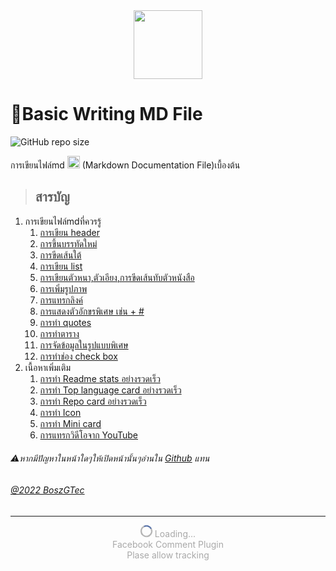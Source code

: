 <center>
 <img height="110px" src="https://camo.githubusercontent.com/7f65f69ad22ee0caca8ef19a8ba38d94f768b27bcd6b26e3440a429e1d54cfbf/68747470733a2f2f63646e2e737667706f726e2e636f6d2f6c6f676f732f6d61726b646f776e2e737667" />
</center>

<div id="fb-root"></div>
<script async defer crossorigin="anonymous" src="https://connect.facebook.net/th_TH/sdk.js#xfbml=1&version=v14.0" nonce="FgRuN8lM"></script>

# 👻Basic Writing MD File
![GitHub repo size](https://img.shields.io/github/repo-size/BoszGTec/Basic-Writing-MD-File-Pb?color=f0f0f0&logo=Github&label=Repo%20size)

การเขียนไฟล์md <img height="20px" src="https://camo.githubusercontent.com/7f65f69ad22ee0caca8ef19a8ba38d94f768b27bcd6b26e3440a429e1d54cfbf/68747470733a2f2f63646e2e737667706f726e2e636f6d2f6c6f676f732f6d61726b646f776e2e737667" />
(Markdown Documentation File)เบื้องต้น
> ## สารบัญ
   1. การเขียนไฟล์mdที่ควรรู้
      1. [การเขียน header](ที่ควรรู้/1-การเขียน_header.html)
      2. [การขึ้นบรรทัดใหม่](ที่ควรรู้/2-การขึ้นบรรทัดใหม่.html)
      3. [การขีดเส้นใต้](ที่ควรรู้/3-การขีดเส้นใต้.html)
      4. [การเขียน list](ที่ควรรู้/4-การเขียน_list.html)
      5. [การเขียนตัวหนา,ตัวเอียง,การขีดเส้นทับตัวหนังสือ](ที่ควรรู้/5-การเขียนตัวหนา_ตัวเอียง_การขีดเส้นทับตัวหนังสือ.html)
      6. [การเพิ่มรูปภาพ](ที่ควรรู้/6-การเพิ่มรูปภาพ.html)
      7. [การแทรกลิงค์](ที่ควรรู้/7-การแทรกลิงค์.html)
      8. [การแสดงตัวอักขรพิเศษ เช่น + #](ที่ควรรู้/8-การแสดงตัวอักขรพิเศษ_เช่น_%2B_%23.html)
      9. [การทำ quotes](ที่ควรรู้/9-การทำ_quotes.html)
      10. [การทำตาราง](ที่ควรรู้/910-การทำตาราง.html)
      11. [การจัดข้อมูลในรูปแบบพิเศษ](ที่ควรรู้/911-การจัดข้อมูลในรูปแบบพิเศษ.html)
      12. [การทำช่อง check box](ที่ควรรู้/912-การทำช่องcheck_box.html)
   2. เนื้อหาเพิ่มเติม
      1. [การทำ Readme stats อย่างรวดเร็ว](เพิ่มเติม/1-การทำReadme_stats.html)
      2. [การทำ Top language card อย่างรวดเร็ว](เพิ่มเติม/2-การทำTop_language_card.html)
      3. [การทำ Repo card อย่างรวดเร็ว](เพิ่มเติม/3-การทำRepo_card.html)
      4. [การทำ Icon](เพิ่มเติม/4-การทำIcon.html)
      5. [การทำ Mini card](เพิ่มเติม/5-การทำMini_card.html)
      6. [การแทรกวิดีโอจาก YouTube](เพิ่มเติม/6-การแทรกวิดีโอจากYouTube.html)


###### ⚠️หากมีปัญหาในหน้าใดๆให้เปิดหน้านั้นๆอ่านใน [Github](https://github.com/BoszGTec/Basic-Writing-MD-File-Pb) แทน
###### [@2022 BoszGTec](https://github.com/BoszGTec)
---

<div class="fb-comments" data-href="https://boszgtec.github.io/Basic-Writing-MD-File-Pb/" data-width="100%" data-numposts="5"></div>

<div id="load">
  <style>
  @keyframes spin{to{transform:rotate(360deg)}}.loading{--innercolor:#385898;--mcolor:darkgray}#loadingcycle{width:15px;height:15px;border:solid 2px var(--mcolor);border-top:solid 2px var(--innercolor);border-radius:50%;animation:spin 1s infinite linear}.loading>span{display:inline-block;color:var(--mcolor)}
  </style>

  <center>
  <div class="loading" >
    <span id="loadingcycle" ></span> 
    <span>Loading...</span>
  </div>
  <div class="loading" >
   <span>Facebook Comment Plugin</span>
   <br />
   <span>Plase allow tracking</span>
  </div>
 </center>
</div>

<script>
 var check_fbcm = setInterval(
 ()=>{
  if(document.getElementsByClassName("fb-comments")[0].innerHTML != ""){ document.getElementById("load").remove(); clearInterval(check_fbcm); }
 },1000)
</script>




